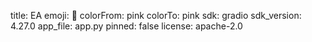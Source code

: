title: EA
emoji: 🐨
colorFrom: pink
colorTo: pink
sdk: gradio
sdk_version: 4.27.0
app_file: app.py
pinned: false
license: apache-2.0
